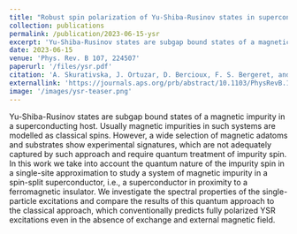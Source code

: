```yaml
---
title: "Robust spin polarization of Yu-Shiba-Rusinov states in superconductor/ferromagnetic insulator heterostructures"
collection: publications
permalink: /publication/2023-06-15-ysr
excerpt: 'Yu-Shiba-Rusinov states are subgap bound states of a magnetic impurity in a superconducting host. Usually magnetic impurities in such systems are modelled as classical spins. However, a wide selection of magnetic adatoms and substrates show experimental signatures, which are not adequately captured by such approach and require quantum treatment of impurity spin. In this work we take into account the quantum nature of the impurity spin in a single-site approximation to study a system of magnetic impurity in a spin-split superconductor, i.e., a superconductor in proximity to a ferromagnetic insulator. We investigate the spectral properties of the single-particle excitations and compare the results of this quantum approach to the classical approach, which conventionally predicts fully polarized YSR excitations even in the absence of exchange and external magnetic field.'
date: 2023-06-15
venue: 'Phys. Rev. B 107, 224507'
paperurl: '/files/ysr.pdf'
citation: 'A. Skurativska, J. Ortuzar, D. Bercioux, F. S. Bergeret, and M. A. Cazalilla'
externallink: 'https://journals.aps.org/prb/abstract/10.1103/PhysRevB.107.224507'
image: '/images/ysr-teaser.png'
---
```

Yu-Shiba-Rusinov states are subgap bound states of a magnetic impurity in a superconducting host. Usually magnetic impurities in such systems are modelled as classical spins. However, a wide selection of magnetic adatoms and substrates show experimental signatures, which are not adequately captured by such approach and require quantum treatment of impurity spin. In this work we take into account the quantum nature of the impurity spin in a single-site approximation to study a system of magnetic impurity in a spin-split superconductor, i.e., a superconductor in proximity to a ferromagnetic insulator. We investigate the spectral properties of the single-particle excitations and compare the results of this quantum approach to the classical approach, which conventionally predicts fully polarized YSR excitations even in the absence of exchange and external magnetic field.
